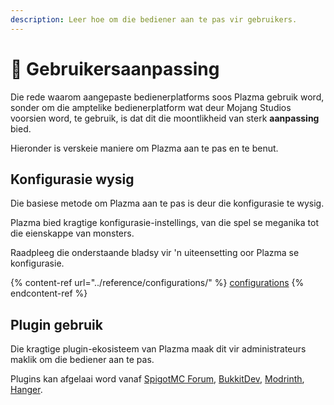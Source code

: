 ```yaml
---
description: Leer hoe om die bediener aan te pas vir gebruikers.
---
```


# 🎨 Gebruikersaanpassing

Die rede waarom aangepaste bedienerplatforms soos Plazma gebruik word, sonder om die amptelike bedienerplatform wat deur Mojang Studios voorsien word, te gebruik, is dat dit die moontlikheid van sterk **aanpassing** bied.

Hieronder is verskeie maniere om Plazma aan te pas en te benut.

## Konfigurasie wysig <a href="#id-1" id="id-1"></a>

Die basiese metode om Plazma aan te pas is deur die konfigurasie te wysig.

Plazma bied kragtige konfigurasie-instellings, van die spel se meganika tot die eienskappe van monsters.

Raadpleeg die onderstaande bladsy vir 'n uiteensetting oor Plazma se konfigurasie.

{% content-ref url="../reference/configurations/" %}
[configurations](../reference/configurations/)
{% endcontent-ref %}

## Plugin gebruik <a href="#id-2" id="id-2"></a>

Die kragtige plugin-ekosisteem van Plazma maak dit vir administrateurs maklik om die bediener aan te pas.

Plugins kan afgelaai word vanaf [SpigotMC Forum](https://www.spigotmc.org/resources/), [BukkitDev](https://dev.bukkit.org/bukkit-plugins), [Modrinth](https://modrinth.com/plugins), [Hanger](https://hangar.papermc.io/).

